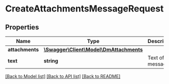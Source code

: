 # CreateAttachmentsMessageRequest

## Properties
Name | Type | Description | Notes
------------ | ------------- | ------------- | -------------
**attachments** | [**\Swagger\Client\Model\DmAttachments**](DmAttachments.md) |  | 
**text** | **string** | Text of the message. | [optional] 

[[Back to Model list]](../../README.md#documentation-for-models) [[Back to API list]](../../README.md#documentation-for-api-endpoints) [[Back to README]](../../README.md)

